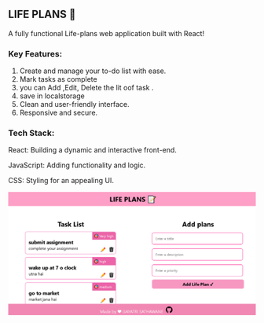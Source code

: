 ## LIFE PLANS 📃

A fully functional Life-plans web application built with React! 

### Key Features:
1. Create and manage your to-do list with ease.
2. Mark tasks as complete 
3. you can Add ,Edit, Delete the lit oof task .
4. save in localstorage
5. Clean and user-friendly interface.
6. Responsive and secure.
### Tech Stack:
React: Building a dynamic and interactive front-end.

JavaScript: Adding functionality and logic.

CSS: Styling for an appealing UI.

<img src="./to-do-scr.png">